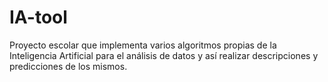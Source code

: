 # IA-tool
Proyecto escolar que implementa varios algoritmos propias de la Inteligencia Artificial para el análisis de datos y así realizar descripciones y predicciones de los mismos.
